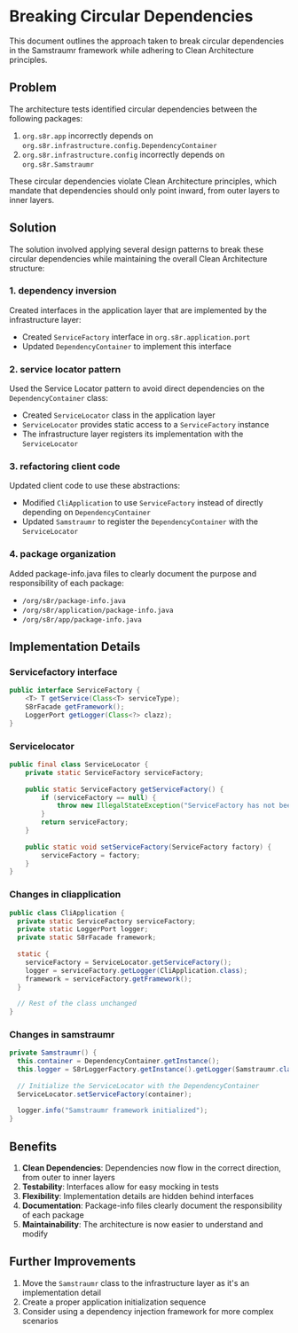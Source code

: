 # Breaking Circular Dependencies

This document outlines the approach taken to break circular dependencies in the Samstraumr framework while adhering to Clean Architecture principles.

## Problem

The architecture tests identified circular dependencies between the following packages:

1. `org.s8r.app` incorrectly depends on `org.s8r.infrastructure.config.DependencyContainer`
2. `org.s8r.infrastructure.config` incorrectly depends on `org.s8r.Samstraumr`

These circular dependencies violate Clean Architecture principles, which mandate that dependencies should only point inward, from outer layers to inner layers.

## Solution

The solution involved applying several design patterns to break these circular dependencies while maintaining the overall Clean Architecture structure:

### 1. dependency inversion

Created interfaces in the application layer that are implemented by the infrastructure layer:

- Created `ServiceFactory` interface in `org.s8r.application.port`
- Updated `DependencyContainer` to implement this interface

### 2. service locator pattern

Used the Service Locator pattern to avoid direct dependencies on the `DependencyContainer` class:

- Created `ServiceLocator` class in the application layer
- `ServiceLocator` provides static access to a `ServiceFactory` instance
- The infrastructure layer registers its implementation with the `ServiceLocator`

### 3. refactoring client code

Updated client code to use these abstractions:

- Modified `CliApplication` to use `ServiceFactory` instead of directly depending on `DependencyContainer`
- Updated `Samstraumr` to register the `DependencyContainer` with the `ServiceLocator`

### 4. package organization

Added package-info.java files to clearly document the purpose and responsibility of each package:

- `/org/s8r/package-info.java`
- `/org/s8r/application/package-info.java`
- `/org/s8r/app/package-info.java`

## Implementation Details

### Servicefactory interface

```java
public interface ServiceFactory {
    <T> T getService(Class<T> serviceType);
    S8rFacade getFramework();
    LoggerPort getLogger(Class<?> clazz);
}
```

### Servicelocator

```java
public final class ServiceLocator {
    private static ServiceFactory serviceFactory;
    
    public static ServiceFactory getServiceFactory() {
        if (serviceFactory == null) {
            throw new IllegalStateException("ServiceFactory has not been initialized");
        }
        return serviceFactory;
    }
    
    public static void setServiceFactory(ServiceFactory factory) {
        serviceFactory = factory;
    }
}
```

### Changes in cliapplication

```java
public class CliApplication {
  private static ServiceFactory serviceFactory;
  private static LoggerPort logger;
  private static S8rFacade framework;
  
  static {
    serviceFactory = ServiceLocator.getServiceFactory();
    logger = serviceFactory.getLogger(CliApplication.class);
    framework = serviceFactory.getFramework();
  }
  
  // Rest of the class unchanged
}
```

### Changes in samstraumr

```java
private Samstraumr() {
  this.container = DependencyContainer.getInstance();
  this.logger = S8rLoggerFactory.getInstance().getLogger(Samstraumr.class);
  
  // Initialize the ServiceLocator with the DependencyContainer
  ServiceLocator.setServiceFactory(container);
  
  logger.info("Samstraumr framework initialized");
}
```

## Benefits

1. **Clean Dependencies**: Dependencies now flow in the correct direction, from outer to inner layers
2. **Testability**: Interfaces allow for easy mocking in tests
3. **Flexibility**: Implementation details are hidden behind interfaces
4. **Documentation**: Package-info files clearly document the responsibility of each package
5. **Maintainability**: The architecture is now easier to understand and modify

## Further Improvements

1. Move the `Samstraumr` class to the infrastructure layer as it's an implementation detail
2. Create a proper application initialization sequence
3. Consider using a dependency injection framework for more complex scenarios
